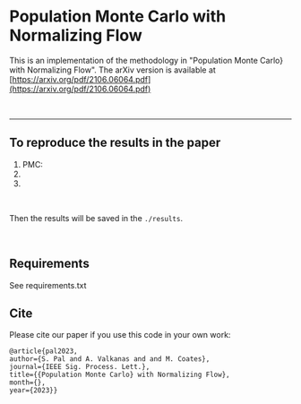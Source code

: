 # Population Monte Carlo with Normalizing Flow

This is an implementation of the methodology in "Population Monte Carlo} with Normalizing Flow". The arXiv version is available at [https://arxiv.org/pdf/2106.06064.pdf](https://arxiv.org/pdf/2106.06064.pdf)

&nbsp;
&nbsp;
&nbsp;

---
## To reproduce the results in the paper 

1. PMC: 
2. 
3. 

&nbsp;

Then the results will be saved in the ```./results```.


&nbsp;
&nbsp;
&nbsp;


## Requirements
See requirements.txt

## Cite

Please cite our paper if you use this code in your own work:

```
@article{pal2023, 
author={S. Pal and A. Valkanas and and M. Coates}, 
journal={IEEE Sig. Process. Lett.}, 
title={{Population Monte Carlo} with Normalizing Flow},
month={},
year={2023}}
```
